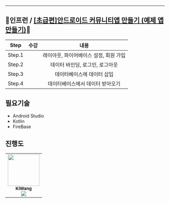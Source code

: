 
---

## 🦝인프런 / <a href="https://github.com/wnghdtjr129">[초급편]안드로이드 커뮤니티앱 만들기 (예제 앱 만들기)</a>🦝

| Step | 수강 | 내용 |
|:--:|:--:|:--:|
| Step.1 |  | 레이아웃, 파이어베이스 설정, 회원 가입 |
| Step.2 |  | 데이터 바인딩, 로그인, 로그아웃 |
| Step.3 |  | 데이터베이스에 데이터 삽입 |
| Step.4 |  | 데이터베이스에서 데이터 받아오기 |


## 필요기술
- Android Studio
- Kotlin
- FireBase


## 진행도
<table>
  <tr>
    <td align="center">
        <a href="https://github.com/Leewang31">
            <img src="https://avatars.githubusercontent.com/Leewang31?v=4" width="100px;" alt=""/>
            <br />
            <sub><b>KiWang</b>
            <br>
            <img src="https://us-central1-progress-markdown.cloudfunctions.net/progress/0" />
            </sub>
        </a>
        <br/>
    </td>
      </td>
  </tr>
</table>

